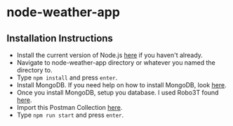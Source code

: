 # node-weather-app

## Installation Instructions

* Install the current version of Node.js [here](https://nodejs.org/en/download/current/) if you haven't already.
* Navigate to node-weather-app directory or whatever you named the directory to.
* Type `npm install` and press `enter`.
* Install MongoDB.  If you need help on how to install MongoDB, look [here](https://docs.mongodb.com/manual/installation/).
* Once you install MongoDB, setup you database.  I used Robo3T found [here](https://robomongo.org/download).
* Import this Postman Collection [here](https://www.getpostman.com/collections/f5f9d93ed50bbcab5fad).
* Type `npm run start` and press `enter`.
